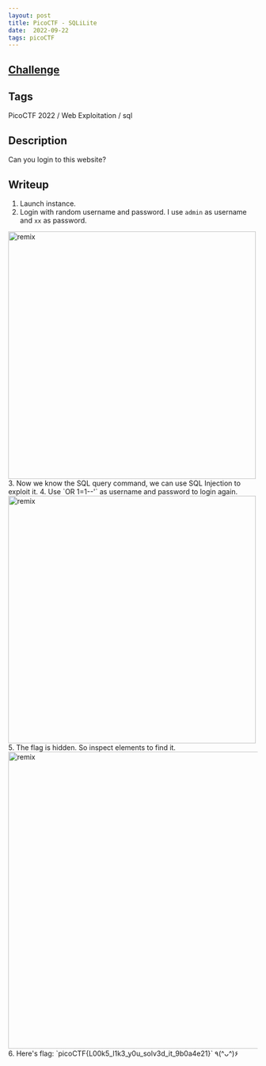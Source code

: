 ```yaml
---
layout: post
title: PicoCTF - SQLiLite
date:  2022-09-22
tags: picoCTF
---
```


## [Challenge](https://play.picoctf.org/practice/challenge/304?category=1&originalEvent=70&page=1&solved=0)

## Tags
PicoCTF 2022 / Web Exploitation / sql

## Description
Can you login to this website?

## Writeup
1. Launch instance.
2. Login with random username and password. I use `admin` as username and `xx` as password.
  <img src="https://i.imgur.com/ZsKLuso.png" alt="remix" style="width:500px;"/>
3. Now we know the SQL query command, we can use SQL Injection to exploit it.
4. Use `OR 1=1--'` as username and password to login again.
  <img src="https://i.imgur.com/R1ajbTo.png" alt="remix" style="width:500px;"/>
5. The flag is hidden. So inspect elements to find it.
  <img src="https://i.imgur.com/8m97Vs4.png" alt="remix" style="width:600px;"/>
6. Here's flag: `picoCTF{L00k5_l1k3_y0u_solv3d_it_9b0a4e21}` ٩(^ᴗ^)۶